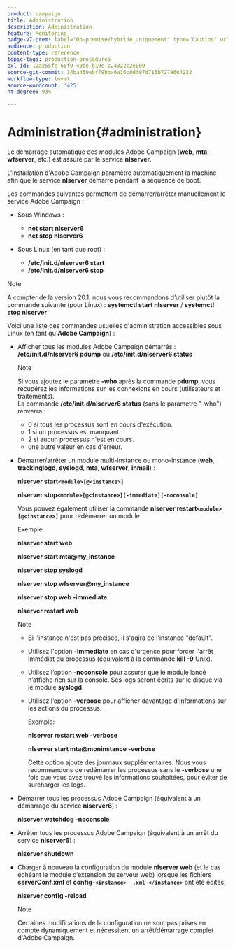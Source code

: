 ```yaml
---
product: campaign
title: Administration
description: Administration
feature: Monitoring
badge-v7-prem: label="On-premise/hybride uniquement" type="Caution" url="https://experienceleague.adobe.com/docs/campaign-classic/using/installing-campaign-classic/architecture-and-hosting-models/hosting-models-lp/hosting-models.html?lang=fr" tooltip="S’applique uniquement aux déploiements on-premise et hybrides"
audience: production
content-type: reference
topic-tags: production-procedures
exl-id: 12a255fe-66f9-40ce-b19e-c24322c2e009
source-git-commit: 14ba450ebff9bba6a36c0df07d715b7279604222
workflow-type: tm+mt
source-wordcount: '425'
ht-degree: 93%

---
```


# Administration{#administration}



Le démarrage automatique des modules Adobe Campaign (**web**, **mta**, **wfserver**, etc.) est assuré par le service **nlserver**.

L&#39;installation d&#39;Adobe Campaign paramètre automatiquement la machine afin que le service **nlserver** démarre pendant la séquence de boot.

Les commandes suivantes permettent de démarrer/arrêter manuellement le service Adobe Campaign :

* Sous Windows :

   * **net start nlserver6**
   * **net stop nlserver6**

* Sous Linux (en tant que root) :

   * **/etc/init.d/nlserver6 start**
   * **/etc/init.d/nlserver6 stop**

>[!NOTE]
>
>À compter de la version 20.1, nous vous recommandons d’utiliser plutôt la commande suivante (pour Linux) : **systemctl start nlserver** / **systemctl stop nlserver**

Voici une liste des commandes usuelles d&#39;administration accessibles sous Linux (en tant qu&#39;**Adobe Campaign**) :

* Afficher tous les modules Adobe Campaign démarrés : **/etc/init.d/nlserver6 pdump** ou **/etc/init.d/nlserver6 status**

  >[!NOTE]
  >
  >Si vous ajoutez le paramètre **-who** après la commande **pdump**, vous récupérez les informations sur les connexions en cours (utilisateurs et traitements).\
  >La commande **/etc/init.d/nlserver6 status** (sans le paramètre &quot;-who&quot;) renverra :
  >
  >    * 0 si tous les processus sont en cours d&#39;exécution.
  >    * 1 si un processus est manquant.
  >    * 2 si aucun processus n&#39;est en cours.
  >    * une autre valeur en cas d&#39;erreur.
  >

* Démarrer/arrêter un module multi-instance ou mono-instance (**web**, **trackinglogd**, **syslogd**, **mta**, **wfserver**, **inmail**) :

  **nlserver start`<module>[@<instance>]`**

  **nlserver stop`<module>[@<instance>][-immediate][-noconsole]`**

  Vous pouvez également utiliser la commande **nlserver restart`<module>[@<instance>]`** pour redémarrer un module.

  Exemple:

  **nlserver start web**

  **nlserver start mta@my_instance**

  **nlserver stop syslogd**

  **nlserver stop wfserver@my_instance**

  **nlserver stop web -immediate**

  **nlserver restart web**

  >[!NOTE]
  >
  >* Si l&#39;instance n&#39;est pas précisée, il s&#39;agira de l&#39;instance &quot;default&quot;.
  >* Utilisez l&#39;option **-immediate** en cas d&#39;urgence pour forcer l&#39;arrêt immédiat du processus (équivalent à la commande **kill -9** Unix).
  >* Utilisez l’option **-noconsole** pour assurer que le module lancé n’affiche rien sur la console. Ses logs seront écrits sur le disque via le module **syslogd**.
  >* Utilisez l’option **-verbose** pour afficher davantage d&#39;informations sur les actions du processus.
  >
  >   Exemple:
  >
  >   **nlserver restart web -verbose**
  >
  >   **nlserver start mta@moninstance -verbose**
  >
  >   Cette option ajoute des journaux supplémentaires. Nous vous recommandons de redémarrer les processus sans le **-verbose** une fois que vous avez trouvé les informations souhaitées, pour éviter de surcharger les logs.

* Démarrer tous les processus Adobe Campaign (équivalent à un démarrage du service **nlserver6**) :

  **nlserver watchdog -noconsole**

* Arrêter tous les processus Adobe Campaign (équivalent à un arrêt du service **nlserver6**) :

  **nlserver shutdown**

* Charger à nouveau la configuration du module **nlserver web** (et le cas échéant le module d’extension du serveur web) lorsque les fichiers **serverConf.xml** et **config-`<instance>  .xml </instance>`** ont été édités.

  **nlserver config -reload** 

  >[!NOTE]
  >
  >Certaines modifications de la configuration ne sont pas prises en compte dynamiquement et nécessitent un arrêt/démarrage complet d&#39;Adobe Campaign.
